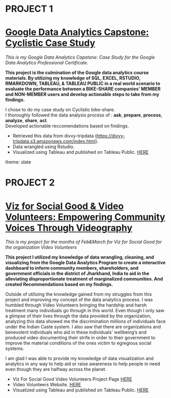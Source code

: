 # PROJECT 1

# [Google Data Analytics Capstone: Cyclistic Case Study](https://rpubs.com/ElijahS/993018)
 
 _This is my Google Data Analytics Capstone: Case Study for the Google Data Analytics Professional Certificate._  
 
 __This project is the culmination of the Google data analytics course materials. By utilizing my knowledge of SQL, EXCEL, RSTUDIO, RMARKDOWN, TABLEAU, & TABLEAU PUBLIC in a real world scenario to evaluate the performance between a BIKE-SHARE companies’ MEMBER and NON-MEMBER users and develop actionable steps to take from my findings.__

I chose to do my case study on Cyclistic bike-share.  
I thoroughly followed the data analysis process of : __ask__, __prepare__, __process__, __analyze__, __share__, __act__.  
Developed actionable reccomendations based on findings.

* Retrieved this data from divvy-tripdata (https://divvy-tripdata.s3.amazonaws.com/index.html).  
* Data wrangled using Rstudio.  
* Visualized using Tableau and published on Tableau Public. [HERE](https://public.tableau.com/app/profile/elijah.sisson/viz/Google_Case_Study/OVERVIEWDASHBOARD)  

theme: slate


# PROJECT 2

# [Viz for Social Good & Video Volunteers: Empowering Community Voices Through Videography](https://rpubs.com/ElijahS/Empowering-Community-Voices-Through-Videography)

*This is my project for the months of Feb&March for Viz for Social Good for the organization Video Volunteers*

**This project I utilized my knowledge of data wrangling, cleaning, and visualizing from the Google Data Analytics Program to create a interactive dashboard to inform community members, shareholders, and government officials in the district of Jharkhand, India to aid in the alleviating disproportionate treatment of marginalized communities. And created Recommendations based on my findings.**

Outside of utilizing the knowledge gained from my struggles from this project and improving my concept of the data analytics process. I was humbled through Video Volunteers bringing the hardship and harsh treatment many individuals go through in this world. Even though I only saw a glimpse of their lives through the data provided by the organization, analyzing this data showed me the discrimination millions of individuals face under the Indian Caste system. I also saw that there are organizations and benevolent individuals who aid in these individuals' wellbeing’s and produced video documenting their strife in order to their government to improve the material conditions of the ones victim to egregious social systems. 

I am glad I was able to provide my knowledge of data visualization and analytics in any way to help aid or raise awareness to help people in need even though they are halfway across the planet.

* Viz For Social Good Video Volunteers Project Page [HERE](https://www.vizforsocialgood.com/join-a-project/2023/2/4/video-volunteers-india)
* Video Volunteers Website. [HERE](https://www.videovolunteers.org/) 
* Visualized using Tableau and published on Tableau Public. [HERE](https://public.tableau.com/app/profile/elijah.sisson/viz/EmpoweringCommunityVoicesThroughVideographyV4SGVV/OverviewDashboard)
